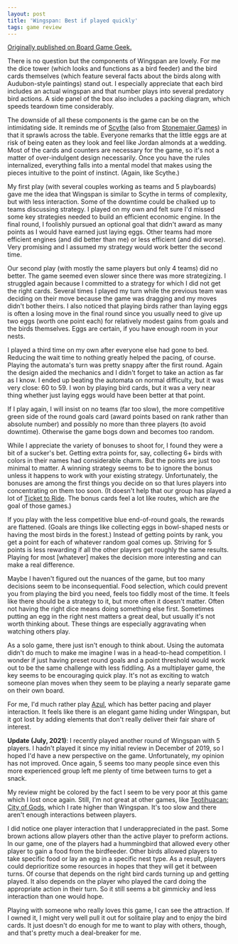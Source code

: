 ```yaml
---
layout: post
title: 'Wingspan: Best if played quickly'
tags: game review
---
```


[Originally published on Board Game
Geek.](https://boardgamegeek.com/thread/2338760/best-if-played-quickly)

There is no question but the components of Wingspan are lovely. For me the dice tower (which looks and functions as a bird feeder) and the bird cards themselves (which feature several facts about the birds along with Audubon-style paintings) stand out. I especially appreciate that each bird includes an actual wingspan and that number plays into several predatory bird actions. A side panel of the box also includes a packing diagram, which speeds teardown time considerably.

The downside of all these components is the game can be on the intimidating side. It reminds me of <a href="https://boardgamegeek.com/boardgame/169786/scythe" >Scythe</a> (also from <a href="https://boardgamegeek.com/boardgamepublisher/23202/stonemaier-games" >Stonemaier Games</a>) in that it sprawls across the table. Everyone remarks that the little eggs are at risk of being eaten as they look and feel like Jordan almonds at a wedding. Most of the cards and counters are necessary for the game, so it's not a matter of over-indulgent design necessarily. Once you have the rules internalized, everything falls into a mental model that makes using the pieces intuitive to the point of instinct. (Again, like Scythe.) 

My first play (with several couples working as teams and 5 playboards) gave me the idea that Wingspan is similar to Scythe in terms of complexity, but with less interaction. Some of the downtime could be chalked up to teams discussing strategy. I played on my own and felt sure I'd missed some key strategies needed to build an efficient economic engine. In the final round, I foolishly pursued an optional goal that didn't award as many points as I would have earned just laying eggs. Other teams had more efficient engines (and did better than me) or less efficient (and did worse). Very promising and I assumed my strategy would work better the second time.

Our second play (with mostly the same players but only 4 teams) did no better. The game seemed even slower since there was more strategizing. I struggled again because I committed to a strategy for which I did not get the right cards. Several times I played my turn while the previous team was deciding on their move because the game was dragging and my moves didn't bother theirs. I also noticed that playing birds rather than laying eggs is often a losing move in the final round since you usually need to give up two eggs (worth one point each) for relatively modest gains from goals and the birds themselves. Eggs are certain, if you have enough room in your nests.

I played a third time on my own after everyone else had gone to bed. Reducing the wait time to nothing greatly helped the pacing, of course. Playing the automata's turn was pretty snappy after the first round. Again the design aided the mechanics and I didn't forget to take an action as far as I know. I ended up beating the automata on normal difficulty, but it was very close: 60 to 59. I won by playing bird cards, but it was a very near thing whether just laying eggs would have been better at that point. 

If I play again, I will insist on no teams (far too slow), the more competitive green side of the round goals card (award points based on rank rather than absolute number) and possibly no more than three players (to avoid downtime). Otherwise the game bogs down and becomes too random. 

While I appreciate the variety of bonuses to shoot for, I found they were a bit of a sucker's bet. Getting extra points for, say, collecting 6+ birds with colors in their names had considerable charm. But the points are just too minimal to matter. A winning strategy seems to be to ignore the bonus unless it happens to work with your existing strategy. Unfortunately, the bonuses are among the first things you decide on so that lures players into concentrating on them too soon. (It doesn't help that our group has played a lot of <a href="https://boardgamegeek.com/boardgame/9209/ticket-ride" >Ticket to Ride</a>. The bonus cards feel a lot like routes, which are <i>the</i> goal of those games.)

If you play with the less competitive blue end-of-round goals, the rewards are flattened. (Goals are things like collecting eggs in bowl-shaped nests or having the most birds in the forest.) Instead of getting points by rank, you get a point for each of whatever random goal comes up. Striving for 5 points is less rewarding if all the other players get roughly the same results. Playing for most [whatever] makes the decision more interesting and can make a real difference. 

Maybe I haven't figured out the nuances of the game, but too many decisions seem to be inconsequential. Food selection, which could prevent you from playing the bird you need, feels too fiddly most of the time. It feels like there should be a strategy to it, but more often it doesn't matter. Often not having the right dice means doing something else first. Sometimes putting an egg in the right nest matters a great deal, but usually it's not worth thinking about. These things are especially aggravating when watching others play.

As a solo game, there just isn't enough to think about. Using the automata didn't do much to make me imagine I was in a head-to-head competition. I wonder if just having preset round goals and a point threshold would work out to be the same challenge with less fiddling. As a multiplayer game, the key seems to be encouraging quick play. It's not as exciting to watch someone plan moves when they seem to be playing a nearly separate game on their own board. 

For me, I'd much rather play <a href="https://boardgamegeek.com/boardgame/230802/azul" >Azul</a>, which has better pacing and player interaction. It feels like there is an elegant game hiding under Wingspan, but it got lost by adding elements that don't really deliver their fair share of interest.

<b>Update (July, 2021)</b>: I recently played another round of Wingspan with 5 players. I hadn't played it since my initial review in December of 2019, so I hoped I'd have a new perspective on the game. Unfortunately, my opinion has not improved. Once again, 5 seems too many people since even this more experienced group left me plenty of time between turns to get a snack. 

My review might be colored by the fact I seem to be very poor at this game which I lost once again. Still, I'm not great at other games, like <a href="https://boardgamegeek.com/boardgame/229853/teotihuacan-city-gods" >Teotihuacan: City of Gods</a>, which I rate higher than Wingspan. It's too slow and there aren't enough interactions between players.

I did notice one player interaction that I underappreciated in the past. Some brown actions allow players other than the active player to preform actions. In our game, one of the players had a hummingbird that allowed every other player to gain a food from the birdfeeder. Other birds allowed players to take specific food or lay an egg in a specific nest type. As a result, players could deprioritize some resources in hopes that they will get it between turns. Of course that depends on the right bird cards turning up and getting played. It also depends on the player who played the card doing the appropriate action in their turn. So it still seems a bit gimmicky and less interaction than one would hope.

Playing with someone who really loves this game, I can see the attraction. If I owned it, I might very well pull it out for solitaire play and to enjoy the bird cards. It just doesn't do enough for me to want to play with others, though, and that's pretty much a deal-breaker for me.
